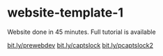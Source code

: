 # website-template-1

Website done in 45 minutes. Full tutorial is available

[bit.ly/prewebdev](bit.ly/prewebdev)
[bit.ly/captslock](bit.ly/captslock)
[bit.ly/pcaptslock2](bit.ly/captslock2)
